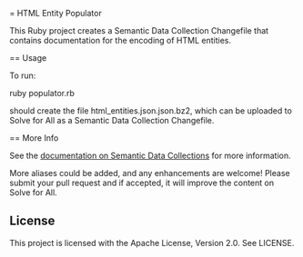 = HTML Entity Populator

This Ruby project creates a Semantic Data Collection Changefile that contains
documentation for the encoding of HTML entities.

== Usage

To run:

  ruby populator.rb

should create the file html_entities.json.json.bz2, which can be uploaded to
Solve for All as a Semantic Data Collection Changefile.

== More Info

See the [documentation on Semantic Data Collections](https://solveforall.com/docs/developer/semantic_data_collection) 
for more information.

More aliases could be added, and any enhancements are welcome! Please submit your pull request and if accepted, it will
improve the content on Solve for All.

## License

This project is licensed with the Apache License, Version 2.0. See LICENSE.

